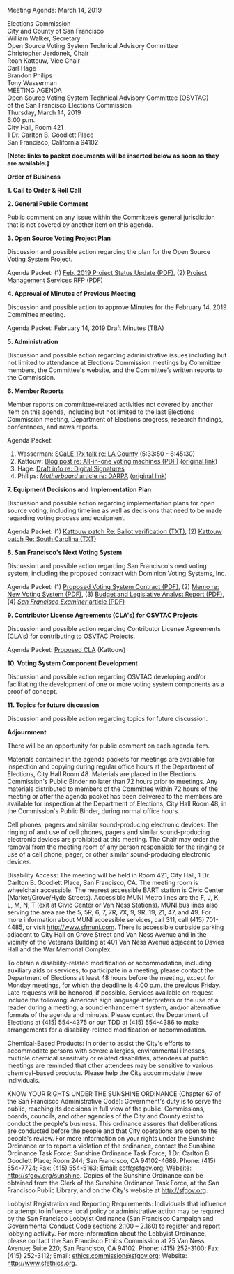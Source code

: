 Meeting Agenda: March 14, 2019

<div id="meeting_header_right" class="headered">
Elections Commission<br>
City and County of San Francisco<br>
William Walker, Secretary<br>
</div>

<div class="headered">
Open Source Voting System Technical Advisory Committee<br>
Christopher Jerdonek, Chair<br>
Roan Kattouw, Vice Chair<br>
Carl Hage<br>
Brandon Philips<br>
Tony Wasserman<br>
</div>

<div id="meeting_header_main" class="headered">
MEETING AGENDA<br>
Open Source Voting System Technical Advisory Committee (OSVTAC)<br>
of the San Francisco Elections Commission<br>
Thursday, March 14, 2019<br>
6:00 p.m.<br>
City Hall, Room 421<br>
1 Dr. Carlton B. Goodlett Place<br>
San Francisco, California 94102<br>
</div>

**[Note: links to packet documents will be inserted below as soon as they
are available.]**

**Order of Business**


**1\. Call to Order & Roll Call**


**2\. General Public Comment**

Public comment on any issue within the Committee’s general jurisdiction that
is not covered by another item on this agenda.


**3\. Open Source Voting Project Plan**

Discussion and possible action regarding the plan for the Open Source Voting
System Project.

Agenda Packet:
(1) [Feb. 2019 Project Status Update (PDF)](/files/meetings/2019/2019-03-14/packet/Feb_2019_OSV_Status_Update.pdf),
(2) [Project Management Services RFP (PDF)](/files/meetings/2019/2019-03-14/packet/RFP_Project_Mgmt_Services.pdf)


**4\. Approval of Minutes of Previous Meeting**

Discussion and possible action to approve Minutes for the February 14, 2019
Committee meeting.

Agenda Packet:
February 14, 2019 Draft Minutes (TBA)


**5\. Administration**

Discussion and possible action regarding administrative issues including but
not limited to attendance at Elections Commission meetings by Committee
members, the Committee's website, and the Committee’s written reports to the
Commission.


**6\. Member Reports**

Member reports on committee-related activities not covered by another item on
this agenda, including but not limited to the last Elections Commission
meeting, Department of Elections progress, research findings, conferences,
and news reports.

Agenda Packet:

1. Wasserman: [SCaLE 17x talk re: LA County](https://youtu.be/7iId3eWhgSI?t=5h33m50s) (5:33:50 - 6:45:30)
2. Kattouw: [Blog post re: All-in-one voting machines
(PDF)](/files/meetings/2019/2019-03-14/packet/Reexamination-all-in-one.pdf)
([original link](https://freedom-to-tinker.com/2019/03/08/reexamination-of-an-all-in-one-voting-machine/))
3. Hage: [Draft info re: Digital Signatures](/files/meetings/2019/2019-03-14/packet/hage-digsig.md)
4. Philips: [_Motherboard_ article re: DARPA](/files/meetings/2019/2019-03-14/packet/DARPA_Voting_Motherboard.pdf)
([original link](https://motherboard.vice.com/en_us/article/yw84q7/darpa-is-building-a-dollar10-million-open-source-secure-voting-system))


**7\. Equipment Decisions and Implementation Plan**

Discussion and possible action regarding implementation plans for open source
voting, including timeline as well as decisions that need to be made
regarding voting process and equipment.

Agenda Packet:
(1) [Kattouw patch Re: Ballot verification (TXT)](/files/meetings/2019/2019-03-14/packet/kattouw-patch-ballot-verification-paper.txt),
(2) [Kattouw patch Re: South Carolina (TXT)](/files/meetings/2019/2019-03-14/packet/kattouw-patch-south-carolina.txt)


**8\. San Francisco's Next Voting System**

Discussion and possible action regarding San Francisco's next voting system,
including the proposed contract with Dominion Voting Systems, Inc.

Agenda Packet:
(1) [Proposed Voting System Contract (PDF)](/files/meetings/2019/2019-03-14/packet/Proposed_Voting_System_Contract.pdf),
(2) [Memo re: New Voting System (PDF)](/files/meetings/2019/2019-03-14/packet/Memo_re_New_Voting_System.pdf),
(3) [Budget and Legislative Analyst Report (PDF)](/files/meetings/2019/2019-03-14/packet/Budget_and_Leg_Analyst_Report.pdf),
(4) [_San Francisco Examiner_ article (PDF)](/files/meetings/2019/2019-03-14/packet/SF_Examiner_Upgrade_voting_machines.pdf)


**9\. Contributor License Agreements (CLA's) for OSVTAC Projects**

Discussion and possible action regarding Contributor License Agreements
(CLA's) for contributing to OSVTAC Projects.

Agenda Packet:
[Proposed CLA](/files/meetings/2019/2019-03-14/packet/Proposed_CLA_Kattouw.md) (Kattouw)


**10\. Voting System Component Development**

Discussion and possible action regarding OSVTAC developing and/or
facilitating the development of one or more voting system components as a
proof of concept.


**11\. Topics for future discussion**

Discussion and possible action regarding topics for future discussion.


**Adjournment**


There will be an opportunity for public comment on each agenda item.

Materials contained in the agenda packets for meetings are available for
inspection and copying during regular office hours at the Department of
Elections, City Hall Room 48. Materials are placed in the Elections
Commission's Public Binder no later than 72 hours prior to meetings. Any
materials distributed to members of the Committee within 72 hours of the
meeting or after the agenda packet has been delivered to the members are
available for inspection at the Department of Elections, City Hall Room 48,
in the Commission's Public Binder, during normal office hours.

Cell phones, pagers and similar sound-producing electronic devices: The
ringing of and use of cell phones, pagers and similar sound-producing
electronic devices are prohibited at this meeting. The Chair may order the
removal from the meeting room of any person responsible for the ringing or
use of a cell phone, pager, or other similar sound-producing electronic
devices.

Disability Access: The meeting will be held in Room 421, City Hall, 1 Dr.
Carlton B. Goodlett Place, San Francisco, CA. The meeting room is wheelchair
accessible. The nearest accessible BART station is Civic Center
(Market/Grove/Hyde Streets). Accessible MUNI Metro lines are the F, J, K, L,
M, N, T (exit at Civic Center or Van Ness Stations). MUNI bus lines also
serving the area are the 5, 5R, 6, 7, 7R, 7X, 9, 9R, 19, 21, 47, and 49. For
more information about MUNI accessible services, call 311, call (415)
701-4485, or visit <http://www.sfmuni.com>. There is accessible curbside
parking adjacent to City Hall on Grove Street and Van Ness Avenue and in the
vicinity of the Veterans Building at 401 Van Ness Avenue adjacent to Davies
Hall and the War Memorial Complex.

To obtain a disability-related modification or accommodation, including
auxiliary aids or services, to participate in a meeting, please contact the
Department of Elections at least 48 hours before the meeting, except for
Monday meetings, for which the deadline is 4:00 p.m. the previous Friday.
Late requests will be honored, if possible. Services available on request
include the following: American sign language interpreters or the use of a
reader during a meeting, a sound enhancement system, and/or alternative
formats of the agenda and minutes. Please contact the Department of Elections
at (415) 554-4375 or our TDD at (415) 554-4386 to make arrangements for a
disability-related modification or accommodation.

Chemical-Based Products: In order to assist the City's efforts to accommodate
persons with severe allergies, environmental illnesses, multiple chemical
sensitivity or related disabilities, attendees at public meetings are
reminded that other attendees may be sensitive to various chemical-based
products. Please help the City accommodate these individuals.

KNOW YOUR RIGHTS UNDER THE SUNSHINE ORDINANCE (Chapter 67 of the San
Francisco Administrative Code): Government's duty is to serve the public,
reaching its decisions in full view of the public. Commissions, boards,
councils, and other agencies of the City and County exist to conduct the
people's business. This ordinance assures that deliberations are conducted
before the people and that City operations are open to the people's review.
For more information on your rights under the Sunshine Ordinance or to report
a violation of the ordinance, contact the Sunshine Ordinance Task Force:
Sunshine Ordinance Task Force; 1 Dr. Carlton B. Goodlett Place; Room 244; San
Francisco, CA 94102-4689. Phone: (415) 554-7724; Fax: (415) 554-5163; Email:
<sotf@sfgov.org>; Website: <http://sfgov.org/sunshine>. Copies of the Sunshine
Ordinance can be obtained from the Clerk of the Sunshine Ordinance Task
Force, at the San Francisco Public Library, and on the City's website at
<http://sfgov.org>.

Lobbyist Registration and Reporting Requirements: Individuals that influence
or attempt to influence local policy or administrative action may be required
by the San Francisco Lobbyist Ordinance (San Francisco Campaign and
Governmental Conduct Code sections 2.100 – 2.160) to register and report
lobbying activity. For more information about the Lobbyist Ordinance, please
contact the San Francisco Ethics Commission at 25 Van Ness Avenue; Suite 220;
San Francisco, CA 94102. Phone: (415) 252-3100; Fax: (415) 252-3112; Email:
<ethics.commission@sfgov.org>; Website: <http://www.sfethics.org>.
